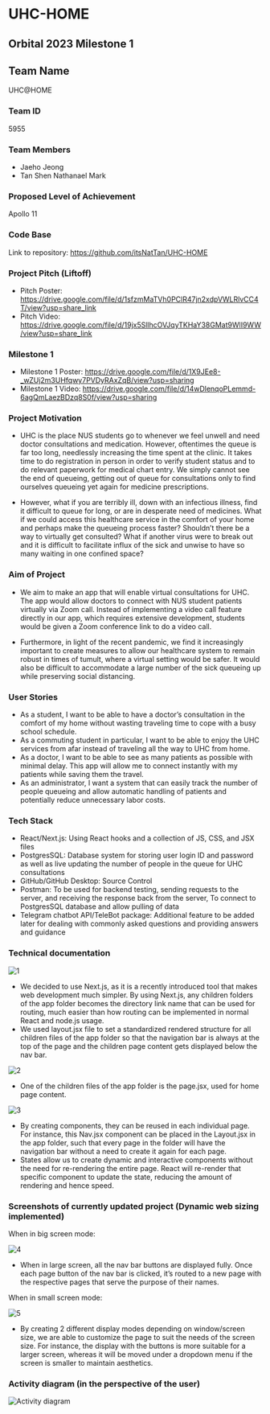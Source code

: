 # UHC-HOME

## Orbital 2023 Milestone 1

## Team Name

UHC@HOME

### Team ID

5955

### Team Members

- Jaeho Jeong
- Tan Shen Nathanael Mark

### Proposed Level of Achievement

Apollo 11

### Code Base

Link to repository:
https://github.com/itsNatTan/UHC-HOME

### Project Pitch (Liftoff)

- Pitch Poster:
  https://drive.google.com/file/d/1sfzmMaTVh0PClR47jn2xdpVWLRlvCC4T/view?usp=share_link
- Pitch Video:
  https://drive.google.com/file/d/19jx5SllhcOVJqyTKHaY38GMat9WlI9WW/view?usp=share_link

### Milestone 1

- Milestone 1 Poster:
  https://drive.google.com/file/d/1X9JEe8-_wZUj2m3UHfqwy7PVDyRAxZqB/view?usp=sharing
- Milestone 1 Video:
  https://drive.google.com/file/d/14wDlenqoPLemmd-6agQmLaezBDzq8S0f/view?usp=sharing

### Project Motivation

- UHC is the place NUS students go to whenever we feel unwell and need doctor consultations and medication. However, oftentimes the queue is far too long, needlessly increasing the time spent at the clinic. It takes time to do registration in person in order to verify student status and to do relevant paperwork for medical chart entry. We simply cannot see the end of queueing, getting out of queue for consultations only to find ourselves queueing yet again for medicine prescriptions.

- However, what if you are terribly ill, down with an infectious illness, find it difficult to queue for long, or are in desperate need of medicines. What if we could access this healthcare service in the comfort of your home and perhaps make the queueing process faster? Shouldn’t there be a way to virtually get consulted? What if another virus were to break out and it is difficult to facilitate influx of the sick and unwise to have so many waiting in one confined space?

### Aim of Project

- We aim to make an app that will enable virtual consultations for UHC. The app would allow doctors to connect with NUS student patients virtually via Zoom call. Instead of implementing a video call feature directly in our app, which requires extensive development, students would be given a Zoom conference link to do a video call.

- Furthermore, in light of the recent pandemic, we find it increasingly important to create measures to allow our healthcare system to remain robust in times of tumult, where a virtual setting would be safer. It would also be difficult to accommodate a large number of the sick queueing up while preserving social distancing.

### User Stories

- As a student, I want to be able to have a doctor’s consultation in the comfort of my home without wasting traveling time to cope with a busy school schedule.
- As a commuting student in particular, I want to be able to enjoy the UHC services from afar instead of traveling all the way to UHC from home.
- As a doctor, I want to be able to see as many patients as possible with minimal delay. This app will allow me to connect instantly with my patients while saving them the travel.
- As an administrator, I want a system that can easily track the number of people queueing and allow automatic handling of patients and potentially reduce unnecessary labor costs.

### Tech Stack

- React/Next.js:
  Using React hooks and a collection of JS, CSS, and JSX files
- PostgresSQL:
  Database system for storing user login ID and password as well as live updating the number of people in the queue for UHC consultations
- GitHub/GitHub Desktop:
  Source Control
- Postman:
  To be used for backend testing, sending requests to the server, and receiving the response back from the server,
  To connect to PostgresSQL database and allow pulling of data
- Telegram chatbot API/TeleBot package:
  Additional feature to be added later for dealing with commonly asked questions and providing answers and guidance

### Technical documentation

![1](./public/assets/1.png)

- We decided to use Next.js, as it is a recently introduced tool that makes web development much simpler. By using Next.js, any children folders of the app folder becomes the directory link name that can be used for routing, much easier than how routing can be implemented in normal React and node.js usage.
- We used layout.jsx file to set a standardized rendered structure for all children files of the app folder so that the navigation bar is always at the top of the page and the children page content gets displayed below the nav bar.

![2](./public/assets/2.png)

- One of the children files of the app folder is the page.jsx, used for home page content.

![3](./public/assets/3.png)

- By creating components, they can be reused in each individual page. For instance, this Nav.jsx component can be placed in the Layout.jsx in the app folder, such that every page in the folder will have the navigation bar without a need to create it again for each page.
- States allow us to create dynamic and interactive components without the need for re-rendering the entire page. React will re-render that specific component to update the state, reducing the amount of rendering and hence speed.

### Screenshots of currently updated project (Dynamic web sizing implemented)

When in big screen mode: <br/>

![4](./public/assets/4.png)

- When in large screen, all the nav bar buttons are displayed fully.
  Once each page button of the nav bar is clicked, it’s routed to a new page with the respective pages that serve the purpose of their names.

When in small screen mode: <br/>

![5](./public/assets/5.png)

- By creating 2 different display modes depending on window/screen size, we are able to customize the page to suit the needs of the screen size. For instance, the display with the buttons is more suitable for a larger screen, whereas it will be moved under a dropdown menu if the screen is smaller to maintain aesthetics.

### Activity diagram (in the perspective of the user)

![Activity diagram](./public/assets/activityDiagram.png)